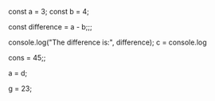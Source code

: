 const a = 3;
const b = 4;

const difference = a - b;;;

console.log("The difference is:", difference);
c = console.log

cons =  45;;

a = d;

g = 23;
